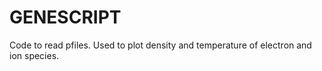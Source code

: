# GENESCRIPT
Code to read pfiles. Used to plot density and temperature of electron and ion species.
